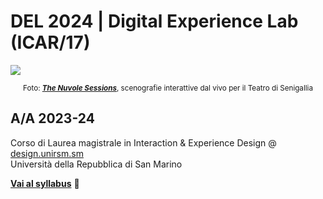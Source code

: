 # DEL 2024 | Digital Experience Lab (ICAR/17)

![](https://i.imgur.com/kDzIPCH.png)

<p align="center">
<sub>Foto: <strong><em><a href="https://github.com/del-2023-unirsm/three-sessions-2023-senigallia/wiki/0.-Copertina">The Nuvole Sessions</a></em></strong>, scenografie interattive dal vivo per il Teatro di Senigallia</sub>
</p>

## A/A 2023-24  
Corso di Laurea magistrale in Interaction & Experience Design @ [design.unirsm.sm](http://design.unirsm.sm)  
Università della Repubblica di San Marino

[**Vai al syllabus**](https://github.com/del-2024-unirsm/syllabus-24) 📣
